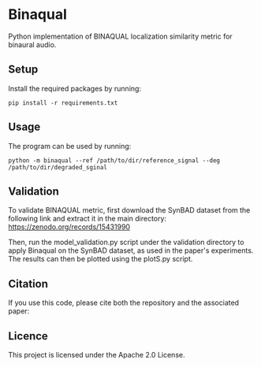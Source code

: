 # Binaqual
Python implementation of BINAQUAL localization similarity metric for binaural audio.
## Setup
Install the required packages by running:

`pip install -r requirements.txt`

## Usage
The program can be used by running:

`python -m binaqual --ref /path/to/dir/reference_signal --deg /path/to/dir/degraded_sginal`


## Validation

To validate BINAQUAL metric, first download the SynBAD dataset from the following link and extract it in the main directory:
https://zenodo.org/records/15431990

Then, run the model_validation.py script under the validation directory to apply Binaqual on the SynBAD dataset, as used in the paper's experiments. The results can then be plotted using the plotS.py script.


## Citation
If you use this code, please cite both the repository and the associated paper:


## Licence
This project is licensed under the Apache 2.0 License.
